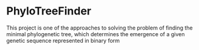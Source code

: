 # PhyloTreeFinder
This project is one of the approaches to solving the problem of finding the minimal phylogenetic tree, which determines the emergence of a given genetic sequence represented in binary form

